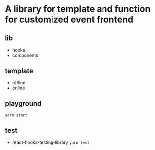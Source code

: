 # A library for template and function for customized event frontend

## lib

- hooks
- components

## template

- offline
- online

## playground

`yarn start`

## test

- react-hooks-testing-library
`yarn test`